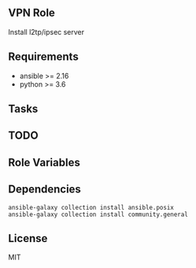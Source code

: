 VPN Role
------------

Install l2tp/ipsec server

Requirements
------------

 - ansible >= 2.16
 - python >= 3.6

Tasks
--------------

TODO
--------------

Role Variables
--------------

Dependencies
------------

```shell
ansible-galaxy collection install ansible.posix
ansible-galaxy collection install community.general
```

License
-------

MIT
